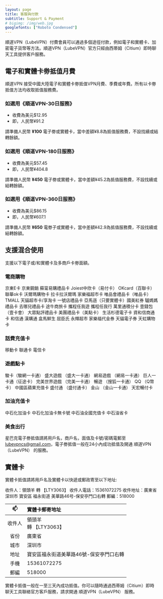 ```yaml
---
layout: page
title: 客服與付款
subtitle: Support & Payment
# bigimg: /img/web.jpg
googlefonts: ["Roboto Condensed"]
---
```


順道VPN（LubeVPN）付費會員可以通過多個途徑付款，例如電子和實體卡、加密電子貨幣等方法。順道VPN（LubeVPN）官方只經由西蒂姆（Citium）即時聊天工具提供客戶服務。

## 電子和實體卡劵抵值月費

順道VPN 接受中國大陸電子和實體卡劵抵值VPN月費、季費或年費。所有以卡劵抵值方法均收取抵值服務費。

### 如選用《順道VPN-30日服務》

- 收費為美元$12.95
- 即，人民幣¥91.2

請準備人民幣 __¥100__ 電子劵或實體卡，當中差額¥8.8為抵值服務費，不設找續或結轉餘額。

### 如選用《順道VPN-180日服務》

- 收費為美元$57.45
- 即，人民幣¥404.8

請準備人民幣 __¥450__ 電子劵或實體卡，當中差額¥45.2為抵值服務費，不設找續或結轉餘額。

### 如選用《順道VPN-360日服務》

- 收費為美元$86.15
- 即，人民幣¥607.1

請準備人民幣 __¥650__ 電劵子或實體卡，當中差額¥42.9為抵值服務費，不設找續或結轉餘額。

## 支援混合使用
支援以下電子或/和實體卡及多商戶卡劵面額。

### 電商購物
京東E卡 京東鋼銷 蘇甯易購禮品卡 Joiest中欣卡（易付卡） OKcard（百聯卡）聯華ok卡 沃爾瑪購物卡 拉卡拉沃爾瑪 家樂福超市卡 唯品會禮品卡（唯品卡）TMALL 天貓超市卡/享淘卡 一號店禮品卡 亞馬遜（只要實體卡）國美紅券 驢媽媽禮品卡 去哪兒禮品卡 途牛商旅卡 攜程任我遊 攜程任我行 萬里通積分卡 壹錢包（壹卡會） 大眾點評禮品卡 美團禮品卡（美點卡） 生活杉德電子卡 資和信商通卡 和信通 漢購通 盒馬鮮生 屈臣氏 永輝超市 家樂福代金券 天貓電子券 天虹購物卡

### 話費充值卡
移動卡 聯通卡 電信卡

### 遊戲點卡
駿卡（駿網一卡通） 盛大遊戲 （盛大一卡通） 網易遊戲 （網易一卡通） 巨人一卡通（征途卡） 完美世界遊戲 （完美一卡通） 暢遊 （搜狐一卡通） QQ （Q幣卡） 中國區蘋果充值卡 盛付通 （盛付通卡） 金山 （金山一卡通） 天宏暢付卡

### 加油充值卡
中石化加油卡 中石化加油卡無卡號 中石油全國充值卡 中石油省卡

### 美食出行
星巴克電子劵抵值請將用戶名，商戶名，面值及卡號/密碼電郵至 lubevpncs@gmail.com，電子劵抵值一般在24小內成功抵值及開通 順道VPN（LubeVPN） 的服務。

## 實體卡
實體卡抵值請將用戶名及實體卡以快遞或郵政寄至以下地址:

收件人：領頭羊 轉 【LTY3063】
收件人電話：15361072275
收件地址：廣東省 深圳市 寶安區 福永街道 美華路46号-保安亭門口右轉
郵編：518000

| :mailbox: | 實體卡郵寄地址 |
|:--:|:--|
| 收件人 | 領頭羊<br>轉 【LTY3063】 |
| 省份 | 廣東省 |
| 城市 | 深圳市 |
| 地址 | 寶安區福永街道美華路46號-保安亭門口右轉 |
| 手機 | 15361072275 |
| 郵編 | 518000 |

實體卡抵值一般在一至三天內成功抵值。你可以隨時通過西蒂姆（Citium）即時聊天工具聯絡官方客戶服務，請求開通 順道VPN（LubeVPN） 服務。
